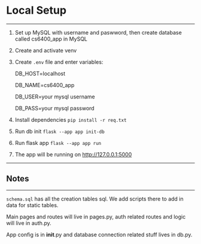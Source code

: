 # Local Setup

***
1. Set up MySQL with username and paswword, then create database called cs6400_app in MySQL
2. Create and activate venv
3. Create `.env` file and enter variables:
   
   DB_HOST=localhost
   
   DB_NAME=cs6400_app
   
   DB_USER=your mysql username
   
   DB_PASS=your mysql password
   
5. Install dependencies `pip install -r req.txt`
6. Run db init `flask --app app init-db`
7. Run flask app `flask --app app run`
8. The app will be running on http://127.0.0.1:5000

***
## Notes
***
`schema.sql` has all the creation tables sql. We add scripts there to add in data for static tables.

Main pages and routes will live in pages.py, auth related routes and logic will live in auth.py.

App config is in __init__.py and database connection related stuff lives in db.py.
